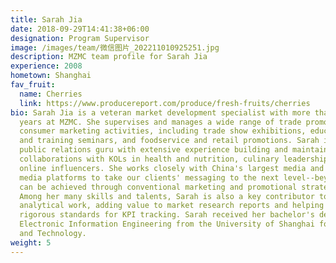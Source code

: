 ```yaml
---
title: Sarah Jia
date: 2018-09-29T14:41:38+06:00
designation: Program Supervisor
image: /images/team/微信图片_202211010925251.jpg
description: MZMC team profile for Sarah Jia
experience: 2008
hometown: Shanghai
fav_fruit:
  name: Cherries
  link: https://www.producereport.com/produce/fresh-fruits/cherries
bio: Sarah Jia is a veteran market development specialist with more than 10
  years at MZMC. She supervises and manages a wide range of trade promotion and
  consumer marketing activities, including trade show exhibitions, educational
  and training seminars, and foodservice and retail promotions. Sarah is also a
  public relations guru with extensive experience building and maintaining
  collaborations with KOLs in health and nutrition, culinary leadership, and
  online influencers. She works closely with China's largest media and social
  media platforms to take our clients' messaging to the next level--beyond what
  can be achieved through conventional marketing and promotional strategies.
  Among her many skills and talents, Sarah is also a key contributor to MZMC's
  analytical work, adding value to market research reports and helping upholding
  rigorous standards for KPI tracking. Sarah received her bachelor's degree in
  Electronic Information Engineering from the University of Shanghai for Science
  and Technology.
weight: 5
---
```

